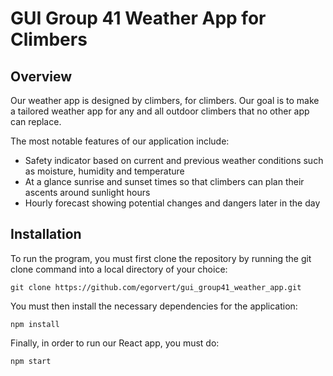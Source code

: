 # GUI Group 41 Weather App for Climbers

## Overview
Our weather app is designed by climbers, for climbers. Our goal is to make a tailored weather app for any and all outdoor climbers that no other app can replace.

The most notable features of our application include:
- Safety indicator based on current and previous weather conditions such as moisture, humidity and temperature
- At a glance sunrise and sunset times so that climbers can plan their ascents around sunlight hours
- Hourly forecast showing potential changes and dangers later in the day

## Installation
To run the program, you must first clone the repository by running the git clone command into a local directory of your choice:
```
git clone https://github.com/egorvert/gui_group41_weather_app.git
```

You must then install the necessary dependencies for the application:

```
npm install
```

Finally, in order to run our React app, you must do:
```
npm start
```
